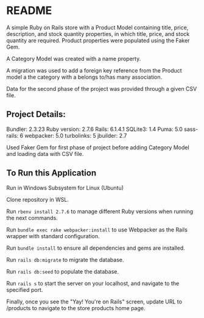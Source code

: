 # README

A simple Ruby on Rails store with a Product Model containing title, price, description, and stock quantity properties, 
in which title, price, and stock quantity are required.
Product properties were populated using the Faker Gem. 

A Category Model was created with a name property. 

A migration was used to add a foreign key reference from the Product model a the category with a belongs to/has many association.

Data for the second phase of the project was provided through a given CSV file.

## Project Details:

Bundler: 2.3.23
Ruby version: 2.7.6
Rails: 6.1.4.1
SQLite3: 1.4
Puma: 5.0
sass-rails: 6
webpacker: 5.0
turbolinks: 5
jbuilder: 2.7

Used Faker Gem for first phase of project before adding Category Model and loading data with CSV file.

## To Run this Application

Run in Windows Subsystem for Linux (Ubuntu) 

Clone repository in WSL.

Run `rbenv install 2.7.6` to manage different Ruby versions when running the next commands.

Run `bundle exec rake webpacker:install` to use Webpacker as the Rails wrapper with standard configuration.

Run `bundle install` to ensure all dependencies and gems are installed.

Run `rails db:migrate` to migrate the database.

Run `rails db:seed` to populate the database.

Run `rails s` to start the server on your localhost, and navigate to the specified port.

Finally, once you see the "Yay! You're on Rails" screen, update URL to /products to navigate to the store products home page.
